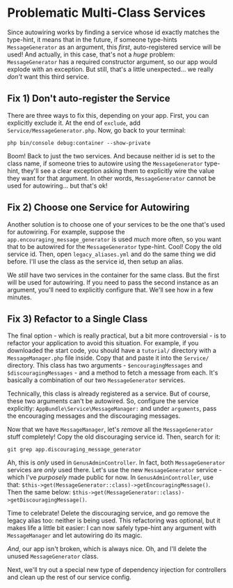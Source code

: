 # Problematic Multi-Class Services

Since autowiring works by finding a service whose id exactly matches the type-hint,
it means that in the future, if someone type-hints `MessageGenerator` as an argument,
this *first*, auto-registered service will be used! And actually, in this case, that's
not a *huge* problem: `MessageGenerator` has a required constructor argument, so
our app would explode with an exception. But still, that's a little unexpected...
we really *don't* want this third service.

## Fix 1) Don't auto-register the Service

There are three ways to fix this, depending on your app. First, you can explicitly
exclude it. At the end of `exclude`, add `Service/MessageGenerator.php`. Now, go
back to your terminal:

```terminal
php bin/console debug:container --show-private
```

Boom! Back to just the two services. And because neither id is set to the class name,
if someone tries to autowire using the `MessageGenerator` type-hint, they'll see
a clear exception asking them to explicitly wire the value they want for that argument.
In other words, `MessageGenerator` cannot be used for autowiring... but that's ok!

## Fix 2) Choose one Service for Autowiring

Another solution is to choose one of your services to be the one that's used for
autowiring. For example, suppose the `app.encouraging_message_generator` is used
*much* more often, so you want that to be autowired for the `MessageGenerator` type-hint.
Cool! Copy the old service id. Then, open `legacy_aliases.yml` and do the same thing
we did before. I'll use the class as the service id, then setup an alias.

We *still* have two services in the container for the same class. But the first will
be used for autowiring. If you need to pass the second instance as an argument, you'll
need to explicitly configure that. We'll see how in a few minutes.

## Fix 3) Refactor to a Single Class

The final option - which is really practical, but a bit more controversial - is to
refactor your application to avoid this situation. For example, if you downloaded
the start code, you should have a `tutorial/` directory with a `MessageManager.php`
file inside. Copy that and paste it into the `Service/` directory. This class has
two arguments - `$encouragingMessages` and `$discouragingMessages` - and a method
to fetch a message from each. It's basically a combination of our two `MessageGenerator`
services.

Technically, this class is already registered as a service. But of course, these
two arguments can't be autowired. So, configure the service explicitly:
`AppBundle\Service\MessageManager:` and under `arguments`, pass the encouraging
messages and the discouraging messages.

Now that we have `MessageManager`, let's *remove* all the `MessageGenerator` stuff
completely! Copy the old discouraging service id. Then, search for it:

```terminal
git grep app.discouraging_message_generator
```

Ah, this is *only* used in `GenusAdminController`. In fact, both `MessageGenerator`
services are *only* used there. Let's use the new `MessageGenerator` service - which
I've *purposely* made public for now. In `GenusAdminController`, use that:
`$this->get(MessageGenerator::class)->getEncouragingMessage()`. Then the same below:
`$this->get(MessageGenerator::class)->getDiscouragingMessage()`.

Time to celebrate! Delete the discouraging service, and go remove the legacy alias
too: neither is being used. This refactoring was optional, but it makes life a little
bit easier: I can now safely type-hint any argument with `MessageManager` and let
autowiring do its magic.

*And*, our app isn't broken, which is always nice. Oh, and I'll delete the unused
`MessageGenerator` class. 

Next, we'll try out a special new type of dependency injection for controllers and
clean up the rest of our service config.
